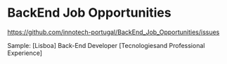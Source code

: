 # BackEnd Job Opportunities
https://github.com/innotech-portugal/BackEnd_Job_Opportunities/issues

Sample: [Lisboa] Back-End Developer [Tecnologiesand Professional Experience]
